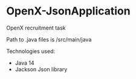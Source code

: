 # OpenX-JsonApplication
OpenX recruitment task 

Path to .java files is /src/main/java

Technologies used: 
<ul>
  <li>Java 14</li>
  <li>Jackson Json library</li>
</ul>
